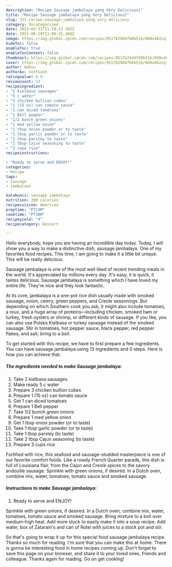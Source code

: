 ```yaml
---
description: "Recipe Sausage jambalaya yang Very Delicious}"
title: "Recipe Sausage jambalaya yang Very Delicious}"
slug: 321-recipe-sausage-jambalaya-yang-very-delicious
category: Uncategorized
date: 2023-03-31T21:18:13.492Z
date: 2023-06-18T21:00:31.460Z
image: https://img-global.cpcdn.com/recipes/9517b29d4f68b51b/680x482cq70/sausage-jambalaya-recipe-main-photo.jpg
hideToc: false
enableToc: true
enableTocContent: false
thumbnail: https://img-global.cpcdn.com/recipes/9517b29d4f68b51b/680x482cq70/sausage-jambalaya-recipe-main-photo.jpg
cover: https://img-global.cpcdn.com/recipes/9517b29d4f68b51b/680x482cq70/sausage-jambalaya-recipe-main-photo.jpg
author: Admin
authorAv: notfound
ratingvalue: 4.9
reviewcount: 13
recipeingredient:
- "2 kielbasa sausages"
- "5 c water"
- "3 chicken bullion cubes"
- "1 (15 oz) can tomato sauce"
- "1 can diced tomatoes"
- "1 Bell pepper"
- "1/2 bunch green onions"
- "1 med yellow onion"
- "1 tbsp onion powder or to taste"
- "1 tbsp garlic powder or to taste"
- "1 tbsp parsley to taste"
- "2 tbsp Cajun seasoning to taste"
- "3 cups rice"
recipeinstructions:

- "Ready to serve and ENJOY!"
categories:
- Recipe
tags:
- sausage
- jambalaya

katakunci: sausage jambalaya 
nutrition: 300 calories
recipecuisine: American
preptime: "PT13M"
cooktime: "PT30M"
recipeyield: "4"
recipecategory: Dessert

---
```



Hello everybody, hope you are having an incredible day today. Today, I will show you a way to make a distinctive dish, sausage jambalaya. One of my favorites food recipes. This time, I am going to make it a little bit unique. This will be really delicious.

Sausage jambalaya is one of the most well liked of recent trending meals in the world. It's appreciated by millions every day. It's easy, it is quick, it tastes delicious. Sausage jambalaya is something which I have loved my entire life. They're nice and they look fantastic.

At its core, jambalaya is a one-pot rice dish usually made with smoked sausage, onion, celery, green peppers, and Creole seasonings. But depending on which Southern cook you ask, it might also include tomatoes, a roux, and a huge array of proteins—including chicken, smoked ham or turkey, fresh oysters or shrimp, or different kinds of sausage. If you like, you can also use Polska Kielbasa or turkey sausage instead of the smoked sausage. Stir in tomatoes, hot pepper sauce, black pepper, red pepper flakes, and salt; bring to a boil.


To get started with this recipe, we have to first prepare a few ingredients. You can have sausage jambalaya using 13 ingredients and 0 steps. Here is how you can achieve that.

<!--inarticleads1-->

##### The ingredients needed to make Sausage jambalaya:

1. Take 2 kielbasa sausages
1. Make ready 5 c water
1. Prepare 3 chicken bullion cubes
1. Prepare 1 (15 oz) can tomato sauce
1. Get 1 can diced tomatoes
1. Prepare 1 Bell pepper
1. Take 1/2 bunch green onions
1. Prepare 1 med yellow onion
1. Get 1 tbsp onion powder (or to taste)
1. Take 1 tbsp garlic powder (or to taste)
1. Take 1 tbsp parsley (to taste)
1. Take 2 tbsp Cajun seasoning (to taste)
1. Prepare 3 cups rice


Fortified with rice, this seafood and sausage-studded masterpiece is one of our favorite comfort foods. Like a rowdy French Quarter parade, this dish is full of Louisiana flair, from the Cajun and Creole spices to the savory andouille sausage. Sprinkle with green onions, if desired. In a Dutch oven, combine mix, water, tomatoes, tomato sauce and smoked sausage. 

<!--inarticleads2-->

##### Instructions to make Sausage jambalaya:


1. Ready to serve and ENJOY!

Sprinkle with green onions, if desired. In a Dutch oven, combine mix, water, tomatoes, tomato sauce and smoked sausage. Bring mixture to a boil over medium-high heat. Add more stock to easily make it into a soup recipe. Add water, box of Zatarain&#39;s and can of Rotel with juices to a stock pot and stir. 

So that's going to wrap it up for this special food sausage jambalaya recipe. Thanks so much for reading. I'm sure that you can make this at home. There is gonna be interesting food in home recipes coming up. Don't forget to save this page on your browser, and share it to your loved ones, friends and colleague. Thanks again for reading. Go on get cooking!
